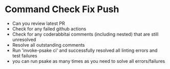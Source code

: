 # Command Check Fix Push

- Can you review latest PR
- Check for any failed github actions
- Check for any coderabbitai comments (including nested) that are still unresolved
- Resolve all outstanding comments
- Run 'invoke-psake ci' and successfully resolved all linting errors and test failures
- you can run psake as many times as you need to solve all errors/failures
